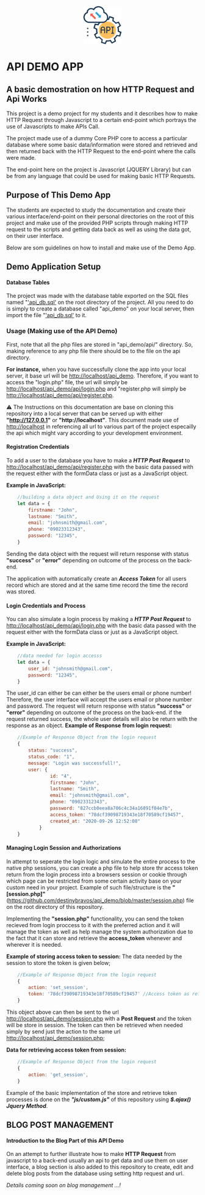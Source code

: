 
<p align="center"><img src="https://github.com/destinybravos/api_demo/blob/master/img/api_img.png" width="100"></p>

# API DEMO APP
## A basic demostration on how HTTP Request and Api Works

This project is a demo project for my students and it describes how to make HTTP Request through Javascript to a certain end-point which portrays the use of Javascripts to make APIs Call.

The project made use of a dummy Core PHP core to access a particular database where some basic data/information were stored and retrieved and then returned back with the HTTP Request to the end-point where the calls were made.

The end-point here on the project is Javascript (JQUERY Library) but can be from any language that could be used for making basic HTTP Requests. 

## Purpose of This Demo App
The students are expected to study the documentation and create their various interface/end-point on their personal directories on the root of this project and make use of the provided PHP scripts through making HTTP request to the scripts and getting data back as well as using the data got, on their user interface. 

Below are som guidelines on how to install and make use of the Demo App. 

## Demo Application Setup
#### Database Tables
The project was made with the database table exported on the SQL files named "['api_db.sql'](https://github.com/destinybravos/api_demo/) on the root directory of the project. All you need to do is simply to create a database called "api_demo" on your local server, then import the file "['api_db.sql'](https://github.com/destinybravos/api_demo/) to it.

### Usage (Making use of the API Demo)
First, note that all the php files are stored in "api_demo/api/" directory. So, making reference to any php file there should be to the file on the api directory. 

**For instance,** when you have successfully clone the app into your local server, it base url will be [http://localhost/api_demo](http://localhost/api_demo). Therefore, if you want to access the "login.php" file, the url will simply be [http://localhost/api_demo/api/login.php](http://localhost/api_demo/api/login.php) and "register.php will simply be [http://localhost/api_demo/api/register.php](http://localhost/api_demo/api/register.php).

:warning: The Instructions on this documentation are base on cloning this repository into a local server that can be served up with either **"http://127.0.0.1"** or **"http://localhost"**. This document made use of [http://localhost](http://localhost/) in referencing all url to various part of the project especailly the api which might vary according to your development environment.

#### Registration Credentials
To add a user to the database you have to make a ***HTTP Post Request*** to [http://localhost/api_demo/api/register.php](http://localhost/api_demo/api/register.php) with the basic data passed with the request either with the formData class or just as a JavaScript object.

**Example in JavaScript:**
```javascript
    //building a data object and Using it on the request
    let data = {
        firstname: "John",
        lastname: "Smith",
        email: "johnsmith@gmail.com",
        phone: "09023312343",
        password: "12345",
    }
```
Sending the data object with the request will return response with status **"success"** or **"error"** depending on outcome of the process on the back-end. 

The application with automatically create an ***Access Token*** for all users record which are stored and at the same time record the time the record was stored.

#### Login Credentials and Process
You can also simulate a login process by making a ***HTTP Post Request*** to [http://localhost/api_demo/api/login.php](http://localhost/api_demo/api/login.php) with the basic data passed with the request either with the formData class or just as a JavaScript object.

**Example in JavaScript:**
```javascript
    //data needed for login accesss
    let data = {
        user_id: "johnsmith@gmail.com",
        password: "12345",
    }
```
The user_id can either be can either be the users email or phone number! Therefore, the user interface will accept the users email or phone number and password. The request will return response with status **"success"** or **"error"** depending on outcome of the process on the back-end. if the request returned success, the whole user details will also be return with the response as an object.
**Example of Response from login request:**
```javascript
    //Example of Response Object from the login request
    {
        status: "success",
        status_code: "1",
        message: "Login was successfull!",
        user: {
                id: "4",
                firstname: "John",
                lastname: "Smith",
                email: "johnsmith@gmail.com",
                phone: "09023312343",
                password: "827ccb0eea8a706c4c34a16891f84e7b",
                access_token: "78dcf39098719343e18f70589cf19457",
                created_at: "2020-09-26 12:52:08"
            }
    }
```

#### Managing Login Session and Authorizations
In attempt to seperate the login logic and simulate the entire process to the native php sessions, you can create a php file to help store thr access token return from the login process into a browsers session or cookie through which page can be restricted from some certain activity base on your custom need in your project. Example of such file/structure is the **"[session.php]"**(https://github.com/destinybravos/api_demo/blob/master/session.php) file on the root directory of this repository. 

Implementing the **"session.php"** functionality, you can send the token recieved from login proccess to it with the preferred action and it will manage the token as well as help manage the system authorization due to the fact that it can store and retrieve the **access_token** whenever and wherever it is needed. 

**Example of storing access token to session:**
The data needed by the session to store the token is given below;
```javascript
    //Example of Response Object from the login request
    {
        action: 'set_session', 
        token: '78dcf39098719343e18f70589cf19457' //Access token as retrieved by login
    }
```
This object above can then be sent to the url [http://localhost/api_demo/session.php](http://localhost/api_demo/session.php) with a **Post Request** and the token will be store in session. The token can then be retrieved when needed simply by send just the action to the same url [http://localhost/api_demo/session.php](http://localhost/api_demo/session.php); 

**Data for retrieving access token from session:**
```javascript
    //Example of Response Object from the login request
    {
        action: 'get_session', 
    }
```
Example of the basic implementation of the store and retrieve token processes is done on the ***"js/custom.js"*** of this repository using ***$.ajax() Jquery Method***.

## BLOG POST MANAGEMENT
#### Introduction to the Blog Part of this API Demo
On an attempt to further illustrate how to make **HTTP Request** from javascript to a back-end usually an api to get data and use them on user interface, a blog section is also added to this repository to create, edit and delete blog posts from the database using setting http request and url. 

*Details coming soon on blog management ...!*